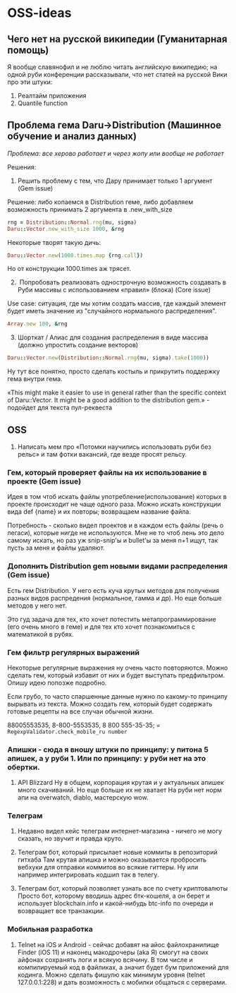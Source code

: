 # OSS-ideas

## Чего нет на русской википедии (Гуманитарная помощь)
Я вообще славянофил и не люблю читать английскую википедию; на одной руби конференции рассказывали, что нет статей на русской Вики про эти штуки:

1. Реалтайм приложения
2. Quantile function


## Проблема гема Daru->Distribution (Машинное обучение и анализ данных)

*Проблема: все херово работает и через жопу или вообще не работает*

Решения:

1. Решить проблему с тем, что Дару принимает только 1 аргумент (Gem issue)

Решение: либо копаемся в Distribution геме, либо добавляем возможность принимать 2 аргумента в  .new_with_size

```ruby
rng = Distribution::Normal.rng(mu, sigma)
Daru::Vector.new_with_size 1000, &rng
```

Некоторые творят такую дичь:

```ruby
Daru::Vector.new(1000.times.map {rng.call})
```

Но от конструкции 1000.times аж трясет.

2.  Попробовать реализовать однострочную возможность создавать в Руби массивы с использованием «правил» (блока) (Core issue)

Use case: ситуация, где мы хотим создать массив, где каждый элемент будет иметь значение из "случайного нормального распределения".

```ruby
Array.new 100, &rng
```

3. Шорткат / Алиас для создания распределения в виде массива (должно упростить создание векторов)

```ruby
Daru::Vector.new(Distribution::Normal.rng(mu, sigma).take(1000))
```

Ну тут все понятно, просто сделать костыль и прикрутить поддержку гема внутри гема.

«This might make it easier to use in general rather than the specific context of Daru::Vector. It might be a good addition to the distribution gem.» - подойдет для текста пул-реквеста

## OSS

1. Написать мем про «Потомки научились использовать руби без рельс» и там фотки вакансий, где везде просят рельсу.

### Гем, который проверяет файлы на их использование в проекте (Gem issue)

Идея в том чтоб искать файлы употребление(использование) которых в проекте происходит не чаще одного раза. Можно искать конструкции вида def {name} и их повторы; возвращаем название файла.

Потребность - сколько видел проектов и в каждом есть файлы (речь о легаси), которые нигде не используются. Мне не то чтоб лень это дело самому искать, но раз уж snip-snip'ы и bullet'ы за меня n+1 ищут, так пусть за меня и файлы удаляют. 

### Дополнить Distribution gem новыми видами распределения (Gem issue)

Есть гем Distribution. У него есть куча крутых методов для получения разных видов распредения (нормальное, гамма и др). Но еще больше методов у него нет.

Это гуд задача для тех, кто хочет потестить метапрограммирование (его очень много в геме) и для тех кто хочет познакомиться с математикой в рубях.


### Гем фильтр регулярных выражений

Некоторые регулярные выражения ну очень часто повторяются. Можно сделать гем, который избавит от них и будет выступать предфильтром. Опишу идею попозже подробно.

Если грубо, то часто спаршенные данные нужно по какому-то принципу вырывать из текста. Можно создать гем, который будет содержать готовые рецепты на все случаи обычной жизни.

88005553535, 8-800-5553535, 8 800 555-35-35; = ```RegexpValidator.check_mobile_ru number``` 

### Апишки - сюда я вношу штуки по принципу: у питона 5 апишек, а у руби 1. Или по принципу: у руби нет на это обертки.

1. API Blizzard
Ну в общем, корпорация крутая и у актуальных апишек много скачиваний. Но еще больше их не хватает 
На руби нет норм апи на overwatch, diablo, мастерскую wow.


### Телеграм
1. Недавно видел кейс телеграм интернет-магазина - ничего не могу сказать, но звучит и правда круто.

2. Телеграм бот, который присылает новые коммиты в репозиторий гитхаба
Там крутая апишка и можно оказывается пробросить вебхуки для отправки коммитов во всякие гиттеры. Ну или например интегрировать кодшип так в телегу.

3. Телеграм бот, который позволяет узнать все по счету криптовалюты
Просто бот, которому вводишь адрес бтк-кошеля, а он берет и использует blockchain.info и какой-нибудь btc-info по очереди и возвращает все транзакции.


### Мобильная разработка

1. Telnet на iOS и Android - cейчас добавят на айос файлохранилище Finder (iOS 11) и наконец макодрочеры (aka Я) смогут на своих айфонах сохранять логи и всякую всячину. 
В том числе и компилируемый код в файликах, а значит будет бум приложений для кодинга. Можно сделать фишулю как минимум уровня (telnet 127.0.0.1:228) и дать возможность с мобилки общаться с серверами.
